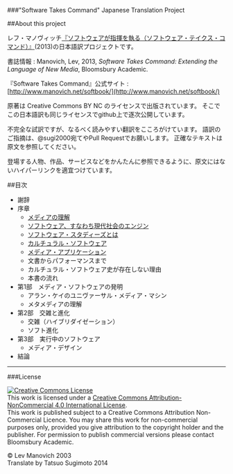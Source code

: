 ###"Software Takes Command" Japanese Translation Project

##About this project

レフ・マノヴィッチ[『ソフトウェアが指揮を執る（ソフトウェア・テイクス・コマンド）』](http://j.mp/1arlNqb)(2013)の日本語訳プロジェクトです。

書誌情報
: Manovich, Lev, 2013, *Software Takes Command: Extending the Language of New Media*, Bloomsbury Academic.

『Software Takes Command』公式サイト
: [http://www.manovich.net/softbook/](http://www.manovich.net/softbook/)

原著は Creative Commons BY NC のライセンスで出版されています。
そこでこの日本語訳も同じライセンスでgithub上で逐次公開しています。

不完全な試訳ですが、なるべく読みやすい翻訳をこころがけています。
語訳のご指摘は、@sugi2000宛てやPull Requestでお願いします。
正確なテキストは原文を参照してください。

登場する人物、作品、サービスなどをかんたんに参照できるように、原文にはないハイパーリンクを適宜つけています。

##目次

- 謝辞
- 序章
	- [メディアの理解](Introduction/Understanding_Media.md)
	- [ソフトウェア、すなわち現代社会のエンジン](Introduction/Software_or_the_engine_of_contemporary_societies.md)
	- [ソフトウェア・スタディーズとは](Introduction/What_is_software_studies.md)
	- [カルチュラル・ソフトウェア](Introduction/Cultural_software.md)
	- [メディア・アプリケーション](Introduction/Media_applications.md)
	- 文書からパフォーマンスまで
	- カルチュラル・ソフトウェア史が存在しない理由
	- 本書の流れ
- 第1部　メディア・ソフトウェアの発明
	- アラン・ケイのユニヴァーサル・メディア・マシン
	- メタメディアの理解
- 第2部　交雑と進化
	- 交雑（ハイブリダイゼーション）
	- ソフト進化
- 第3部　実行中のソフトウェア
	- メディア・デザイン
- 結論

---

###License

<a rel="license" href="http://creativecommons.org/licenses/by-nc/4.0/deed.en_US"><img alt="Creative Commons License" style="border-width:0" src="http://i.creativecommons.org/l/by-nc/4.0/88x31.png" /></a><br />This work is licensed under a <a rel="license" href="http://creativecommons.org/licenses/by-nc/4.0/deed.en_US">Creative Commons Attribution-NonCommercial 4.0 International License</a>.  
This work is published subject to a Creative Commons AttributionNon-Commercial Licence.You may share this work for non-commercial purposes only, provided you give attribution to the copyright holder and the publisher. For permission to publish commercial versions please contact Bloomsbury Academic.

&copy; Lev Manovich 2003  
Translate by Tatsuo Sugimoto 2014  
